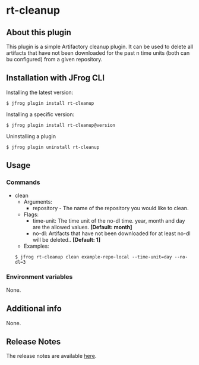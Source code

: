 # rt-cleanup

## About this plugin
This plugin is a simple Artifactory cleanup plugin.
It can be used to delete all artifacts that have not been downloaded for the past n time units (both can bu configured)
from a given repository.

## Installation with JFrog CLI
Installing the latest version:

`$ jfrog plugin install rt-cleanup`

Installing a specific version:

`$ jfrog plugin install rt-cleanup@version`

Uninstalling a plugin

`$ jfrog plugin uninstall rt-cleanup`

## Usage
### Commands
* clean 
    - Arguments:
        - repository - The name of the repository you would like to clean.
    - Flags:
        - time-unit: The time unit of the no-dl time. year, month and day are the allowed values. **[Default: month]**
        - no-dl: Artifacts that have not been downloaded for at least no-dl will be deleted.. **[Default: 1]**
    - Examples:
    ```
    $ jfrog rt-cleanup clean example-repo-local --time-unit=day --no-dl=3

    ```

### Environment variables
None.

## Additional info
None.

## Release Notes
The release notes are available [here](RELEASE.md).